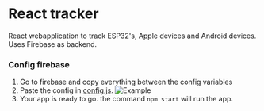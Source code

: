 # React tracker 
React webapplication to track ESP32's, Apple devices and Android devices. Uses Firebase as backend. 
### Config firebase 
1. Go to firebase and copy everything between the config variables 
2. Paste the config in [config.js](https://github.com/lab9k/Beacons/blob/master/Web/React/src/config/config.js).
![Example](/example.png)
3. Your app is ready to go. the command `npm start` will run the app.